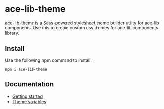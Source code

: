 # ace-lib-theme
ace-lib-theme is a Sass-powered stylesheet theme builder utility for ace-lib components. Use this to create custom css themes for ace-lib components library.

## Install
Use the following npm command to install:

```shell
npm i ace-lib-theme
```
## Documentation
* [Getting started](docs/getting-started.md)
* [Theme variables](docs/theme-variables.md)

<!-- ### Step-1 Compile SCSS files
Use the below command to compile the scss files.

#### For core theme:

```javascript
npm run css
```
>**Note** The compiled css file will be availble in `dist/css/ace-theme.min.css`

#### For example themes:
```javascript
npm run css-examples
```
>**Note** The compiled css file will be availble in `examples/css/`

### Step-2 Consume the theme CSS files:
Copy the compiled css files into the template `assets/css/` directory and link in the `index.html` file.

## Customization
`to be updated` -->



